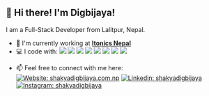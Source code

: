 ## 👋 Hi there! I'm Digbijaya!

I am a Full-Stack Developer from Lalitpur, Nepal.
- 🏢 I'm currently working at __[Itonics Nepal][Company]__
- 💻 I code with: 
![](https://img.shields.io/badge/-TypeScript-black?style=flat-square&logo=typescript&logoColor=3178C6)
![](https://img.shields.io/badge/-Node-black?style=flat-square&logo=Node.js&logoColor=339933)
![](https://img.shields.io/badge/-Angular-black?style=flat-square&logo=angular&logoColor=DD0031)
![](https://img.shields.io/badge/-AWS_Lambda-black?style=flat-square&logo=awslambda&logoColor=FF9900)
![](https://img.shields.io/badge/-PostgreSQL-black?style=flat-square&logo=postgresql&logoColor=9169E1)
![](https://img.shields.io/badge/-Jest-black?style=flat-square&logo=jest&logoColor=C21325)
![](https://img.shields.io/badge/-Jasmine-black?style=flat-square&logo=jasmine&logoColor=8A4182)
![](https://img.shields.io/badge/-Docker-black?style=flat-square&logo=docker&logoColor=2496ED)
<!---
![](https://img.shields.io/badge/-JavaScript-black?style=flat-square&logo=javascript&logoColor=F7DF1E)
![](https://img.shields.io/badge/-React-black?style=flat-square&logo=react&logoColor=61DAFB)
-->

<!--- 🌱 I’m currently learning:
![](https://img.shields.io/badge/-Node.js-black?style=flat-square&logo=node.js&logoColor=339933)
![](https://img.shields.io/badge/-MongoDB-black?style=flat-square&logo=mongodb&logoColor=47A248)-->
- 📫 Feel free to connect with me here:
[![Website: shakyadigbijaya.com.np][Badge: Website]][Website]
[![Linkedin: shakyadigbijaya][Badge: Linkedin]][Linkedin]
[![Instagram: shakyadigbijaya][Badge: Instagram]][Instagram]

<!-- Badges -->
[Badge: Website]: https://img.shields.io/badge/-shakyadigbijaya.com.np-C71F37?style=flat-square
[Badge: Linkedin]: https://img.shields.io/badge/-shakyadigbijaya-0077B5?style=flat-square&logo=Linkedin&logoColor=white
[Badge: Instagram]: https://img.shields.io/badge/-shakyadigbijaya-E4405F?style=flat-square&logo=Instagram&logoColor=white

<!-- Social Links -->
[Website]: https://www.shakyadigbijaya.com.np/
[Linkedin]: https://linkedin.com/in/shakyadigbijaya/
[Instagram]: https://instagram.com/shakyadigbijaya/
[Company]: https://www.itonics-innovation.com/

<!--
**dr-shakya/dr-shakya** is a ✨ _special_ ✨ repository because its `README.md` (this file) appears on your GitHub profile.

Here are some ideas to get you started:

- 🔭 I’m currently working on ...
- 🌱 I’m currently learning ...
- 👯 I’m looking to collaborate on ...
- 🤔 I’m looking for help with ...
- 💬 Ask me about ...
- 📫 How to reach me: ...
- 😄 Pronouns: ...  
- ⚡ Fun fact: ...
-->
